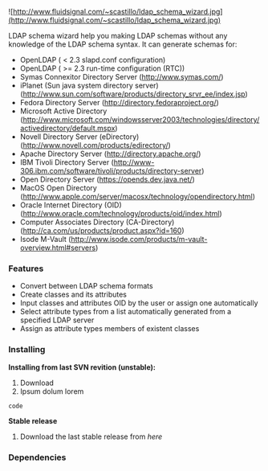 ![http://www.fluidsignal.com/~scastillo/ldap_schema_wizard.jpg](http://www.fluidsignal.com/~scastillo/ldap_schema_wizard.jpg)

LDAP schema wizard help you making LDAP schemas without any knowledge of the LDAP schema syntax. It can generate schemas for:
  * OpenLDAP ( <  2.3 slapd.conf configuration)
  * OpenLDAP ( >= 2.3 run-time configuration (RTC))
  * Symas Connexitor Directory Server (http://www.symas.com/)
  * iPlanet (Sun java system directory server) (http://www.sun.com/software/products/directory_srvr_ee/index.jsp)
  * Fedora Directory Server (http://directory.fedoraproject.org/)
  * Microsoft Active Directory (http://www.microsoft.com/windowsserver2003/technologies/directory/activedirectory/default.mspx)
  * Novell Directory Server (eDirectory) (http://www.novell.com/products/edirectory/)
  * Apache Directory Server (http://directory.apache.org/)
  * IBM Tivoli Directory Server (http://www-306.ibm.com/software/tivoli/products/directory-server)
  * Open Directory Server (https://opends.dev.java.net/)
  * MacOS Open Directory (http://www.apple.com/server/macosx/technology/opendirectory.html)
  * Oracle Internet Directory (OID) (http://www.oracle.com/technology/products/oid/index.html)
  * Computer Associates Directory (CA-Directory) (http://ca.com/us/products/product.aspx?id=160)
  * Isode M-Vault (http://www.isode.com/products/m-vault-overview.html#servers)

### Features ###
  * Convert between LDAP schema formats
  * Create classes and its attributes
  * Input classes and attributes OID by the user or assign one automatically
  * Select attribute types from a list automatically generated from a specified LDAP server
  * Assign as attribute types members of existent classes

### Installing ###
**Installing from last SVN revition (unstable):**
  1. Download
  1. Ipsum dolum lorem
```
code
```
**Stable release**
  1. Download the last stable release from _here_

### Dependencies ###